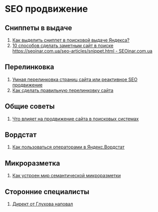 # SEO продвижение

## Сниппеты в выдаче
1. [Как выделить сниппет в поисковой выдаче Яндекса?](https://siteclinic.ru/blog/external-optimization/snippet-v-yandex/)
2. [10 способов сделать заметным сайт в поиске
https://seoinar.com.ua/seo-articles/snippet.html - SEOinar.com.ua](https://seoinar.com.ua/seo-articles/snippet.html)


## Перелинковка
1. [Умная перелинковка страниц сайта или реактивное SEO продвижение](http://convertmonster.ru/blog/seo-blog/perelinkovka-stranic-sajta-shemy-primery/)
2. [Как сделать правильную перелинковку сайта](http://seosko.ru/kak-sdelat-pravilnuyu-perelinkovku-sajta/)


## Общие советы
1. [Что влияет на продвижение сайта в поисковых системах](http://alextop.ru/sovets/95-prodvizhenie)


## Вордстат
1. [Как пользоваться операторами в Яндекс.Вордстат](http://inetandwork.ru/semanticheskoe-yadro/kak-polzovatsya-operatorami-v-yandeks-vordstat.html/)


## Микроразметка
1. [Как устроен мир семантической микроразметки](https://habrahabr.ru/company/yandex/blog/211638/)


## Сторонние специалисты
1. [Директ от Глухова наповал](https://xn-----8kchedhxtn4ads4act8a.xn--p1ai/?yclid=301030172514059821)
